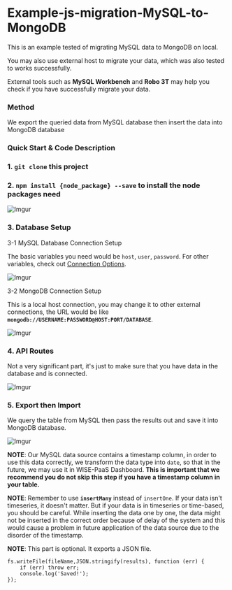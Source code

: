# Example-js-migration-MySQL-to-MongoDB

This is an example tested of migrating MySQL data to MongoDB on local. 

You may also use external host to migrate your data, which was also tested to works successfully.

External tools such as **MySQL Workbench** and **Robo 3T** may help you check if you have successfully migrate your data.

### Method
We export the queried data from MySQL database then insert the data into MongoDB database

### Quick Start & Code Description

### 1. **`git clone`** this project

### 2. **`npm install {node_package} --save`** to install the node packages need

![Imgur](https://i.imgur.com/6CHc8Fn.jpg)

### 3. Database Setup

3-1 MySQL Database Connection Setup

The basic variables you need would be `host`, `user`, `password`. For other variables, check out [Connection 
Options](https://github.com/mysqljs/mysql#connection-options).

![Imgur](https://i.imgur.com/ihjEugM.png)

3-2 MongoDB Connection Setup

This is a local host connection, you may change it to other external connections, the URL would be like **`mongodb://USERNAME:PASSWORD@HOST:PORT/DATABASE`**.

![Imgur](https://i.imgur.com/uWvGJme.png)

### 4. API Routes

Not a very significant part, it's just to make sure that you have data in the database and is connected.

![Imgur](https://i.imgur.com/KCXtuUf.png)

### 5. Export then Import

We query the table from MySQL then pass the results out and save it into MongoDB database.

![Imgur](https://i.imgur.com/ivUcaKJ.png)

**NOTE**: Our MySQL data source contains a timestamp column, in order to use this data correctly, we transform the data type into `date`, so that in the future, we may use it in WISE-PaaS Dashboard. **This is important that we recommend you do not skip this step if you have a timestamp column in your table.**

**NOTE**: Remember to use **`insertMany`** instead of `insertOne`. If your data isn't timeseries, it doesn't matter. But if your data is in  timeseries or time-based, you should be careful. While inserting the data one by one, the data might not be inserted in the correct order because of delay of the system and this would cause a problem in future application of the data source due to the disorder of the timestamp.

**NOTE**: This part is optional. It exports a JSON file.
````
fs.writeFile(fileName,JSON.stringify(results), function (err) {
    if (err) throw err;
    console.log('Saved!');
});
````

